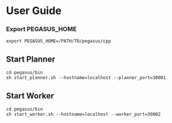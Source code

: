 # User Guide

### Export PEGASUS_HOME
```
export PEGASUS_HOME=/PATH/TO/pegasus/cpp
```

## Start Planner

```
cd pegasus/bin
sh start_planner.sh --hostname=localhost --planner_port=30001
```

## Start Worker

```
cd pegasus/bin
sh start_worker.sh --hostname=localhost --worker_port=30002
```